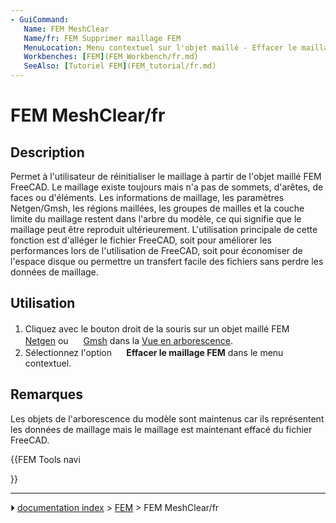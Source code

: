 ```yaml
---
- GuiCommand:
   Name: FEM MeshClear
   Name/fr: FEM Supprimer maillage FEM
   MenuLocation: Menu contextuel sur l'objet maillé - Effacer le maillage FEM
   Workbenches: [FEM](FEM_Workbench/fr.md)
   SeeAlso: [Tutoriel FEM](FEM_tutorial/fr.md)
---
```


# FEM MeshClear/fr

## Description

Permet à l\'utilisateur de réinitialiser le maillage à partir de l\'objet maillé FEM FreeCAD. Le maillage existe toujours mais n\'a pas de sommets, d\'arêtes, de faces ou d\'éléments. Les informations de maillage, les paramètres Netgen/Gmsh, les régions maillées, les groupes de mailles et la couche limite du maillage restent dans l\'arbre du modèle, ce qui signifie que le maillage peut être reproduit ultérieurement. L\'utilisation principale de cette fonction est d\'alléger le fichier FreeCAD, soit pour améliorer les performances lors de l\'utilisation de FreeCAD, soit pour économiser de l\'espace disque ou permettre un transfert facile des fichiers sans perdre les données de maillage.

## Utilisation

1.  Cliquez avec le bouton droit de la souris sur un objet maillé FEM <img alt="" src=images/FEM_MeshNetgenFromShape.svg  style="width:16px;"> [Netgen](FEM_MeshNetgenFromShape/fr.md) ou <img alt="" src=images/FEM_MeshGmshFromShape.svg  style="width:16px;"> [Gmsh](FEM_MeshGmshFromShape/fr.md) dans la [Vue en arborescence](Tree_view/fr.md).
2.  Sélectionnez l\'option **<img src="images/FEM_MeshClear.svg" width=16px> Effacer le maillage FEM** dans le menu contextuel.

## Remarques

Les objets de l\'arborescence du modèle sont maintenus car ils représentent les données de maillage mais le maillage est maintenant effacé du fichier FreeCAD.





{{FEM Tools navi

}}



---
⏵ [documentation index](../README.md) > [FEM](Category_FEM.md) > FEM MeshClear/fr
